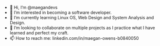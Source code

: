 - 👋 Hi, I’m @maegandevs
- 👀 I’m interested in becoming a software developer.
- 🌱 I’m currently learning Linux OS, Web Design and System Analysis and Design.
- 💞️ I’m looking to collaborate on multiple projects as I practice what I have learned and perfect my craft.
- 📫 How to reach me: linkedin.com/in/maegan-owens-b0840050

<!---
maegandevs/maegandevs is a ✨ special ✨ repository because its `README.md` (this file) appears on your GitHub profile.
You can click the Preview link to take a look at your changes.
--->
